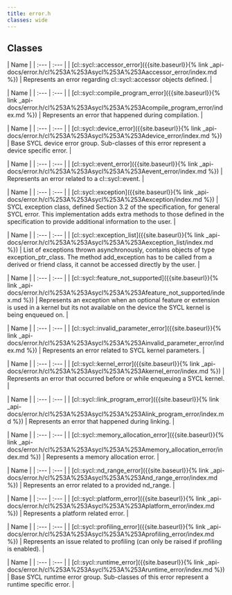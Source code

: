 ```yaml
---
title: error.h
classes: wide
---
```

## Classes

  | Name |
| :--- | :--- |
| [cl::sycl::accessor\_error]({{site.baseurl}}{% link _api-docs/error.h/cl%253A%253Asycl%253A%253Aaccessor_error/index.md %}) | Represents an error regarding cl::sycl::accessor objects defined.  |


  | Name |
| :--- | :--- |
| [cl::sycl::compile\_program\_error]({{site.baseurl}}{% link _api-docs/error.h/cl%253A%253Asycl%253A%253Acompile_program_error/index.md %}) | Represents an error that happened during compilation.  |


  | Name |
| :--- | :--- |
| [cl::sycl::device\_error]({{site.baseurl}}{% link _api-docs/error.h/cl%253A%253Asycl%253A%253Adevice_error/index.md %}) | Base SYCL device error group. Sub-classes of this error represent a device specific error.  |


  | Name |
| :--- | :--- |
| [cl::sycl::event\_error]({{site.baseurl}}{% link _api-docs/error.h/cl%253A%253Asycl%253A%253Aevent_error/index.md %}) | Represents an error related to a cl::sycl::event.  |


  | Name |
| :--- | :--- |
| [cl::sycl::exception]({{site.baseurl}}{% link _api-docs/error.h/cl%253A%253Asycl%253A%253Aexception/index.md %}) | SYCL exception class, defined Section 3.2 of the specification, for general SYCL error. This implementation adds extra methods to those defined in the specification to provide additional information to the user.  |


  | Name |
| :--- | :--- |
| [cl::sycl::exception\_list]({{site.baseurl}}{% link _api-docs/error.h/cl%253A%253Asycl%253A%253Aexception_list/index.md %}) | List of exceptions thrown asynchronously, contains objects of type exception_ptr_class. The method add_exception has to be called from a derived or friend class, it cannot be accessed directly by the user.  |


  | Name |
| :--- | :--- |
| [cl::sycl::feature\_not\_supported]({{site.baseurl}}{% link _api-docs/error.h/cl%253A%253Asycl%253A%253Afeature_not_supported/index.md %}) | Represents an exception when an optional feature or extension is used in a kernel but its not available on the device the SYCL kernel is being enqueued on.  |


  | Name |
| :--- | :--- |
| [cl::sycl::invalid\_parameter\_error]({{site.baseurl}}{% link _api-docs/error.h/cl%253A%253Asycl%253A%253Ainvalid_parameter_error/index.md %}) | Represents an error related to SYCL kernel parameters.  |


  | Name |
| :--- | :--- |
| [cl::sycl::kernel\_error]({{site.baseurl}}{% link _api-docs/error.h/cl%253A%253Asycl%253A%253Akernel_error/index.md %}) | Represents an error that occurred before or while enqueuing a SYCL kernel.  |


  | Name |
| :--- | :--- |
| [cl::sycl::link\_program\_error]({{site.baseurl}}{% link _api-docs/error.h/cl%253A%253Asycl%253A%253Alink_program_error/index.md %}) | Represents an error that happened during linking.  |


  | Name |
| :--- | :--- |
| [cl::sycl::memory\_allocation\_error]({{site.baseurl}}{% link _api-docs/error.h/cl%253A%253Asycl%253A%253Amemory_allocation_error/index.md %}) | Represents a memory allocation error.  |


  | Name |
| :--- | :--- |
| [cl::sycl::nd\_range\_error]({{site.baseurl}}{% link _api-docs/error.h/cl%253A%253Asycl%253A%253And_range_error/index.md %}) | Represents an error related to a provided nd_range.  |


  | Name |
| :--- | :--- |
| [cl::sycl::platform\_error]({{site.baseurl}}{% link _api-docs/error.h/cl%253A%253Asycl%253A%253Aplatform_error/index.md %}) | Represents a platform related error.  |


  | Name |
| :--- | :--- |
| [cl::sycl::profiling\_error]({{site.baseurl}}{% link _api-docs/error.h/cl%253A%253Asycl%253A%253Aprofiling_error/index.md %}) | Represents an issue related to profiling (can only be raised if profiling is enabled).  |


  | Name |
| :--- | :--- |
| [cl::sycl::runtime\_error]({{site.baseurl}}{% link _api-docs/error.h/cl%253A%253Asycl%253A%253Aruntime_error/index.md %}) | Base SYCL runtime error group. Sub-classes of this error represent a runtime specific error.  |

